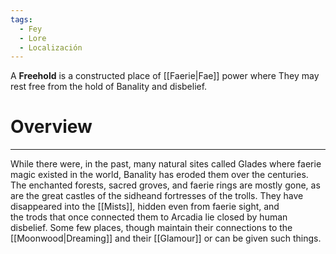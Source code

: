 ```yaml
---
tags:
  - Fey
  - Lore
  - Localización
---
```

A **Freehold** is a constructed place of [[Faerie|Fae]] power where They may rest free from the hold of Banality and disbelief.
# Overview
---
While there were, in the past, many natural sites called Glades where faerie magic existed in the world, Banality has eroded them over the centuries. The enchanted forests, sacred groves, and faerie rings are mostly gone, as are the great castles of the sidheand fortresses of the trolls. They have disappeared into the [[Mists]], hidden even from faerie sight, and the trods that once connected them to Arcadia lie closed by human disbelief. Some few places, though maintain their connections to the [[Moonwood|Dreaming]] and their [[Glamour]] or can be given such things.